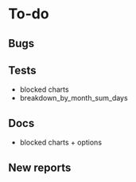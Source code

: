 # To-do
  
## Bugs

## Tests

- blocked charts
- breakdown_by_month_sum_days

## Docs

- blocked charts + options

## New reports
